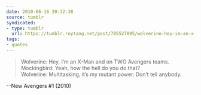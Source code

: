 ```yaml
---
date: 2010-06-16 20:32:38
source: tumblr
syndicated:
- type: tumblr
  url: https://tumblr.roytang.net/post/705527095/wolverine-hey-im-an-x-man-and-on-two-avengers
tags:
- quotes
---
```


<blockquote>Wolverine: Hey, I&rsquo;m an X-Man and on TWO Avengers teams.<br/>
Mockingbird: Yeah, how the hell do you do that?<br/>
Wolverine: Multitasking, it&rsquo;s my mutant power. Don&rsquo;t tell anybody.</blockquote>
--New Avengers #1 (2010)